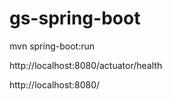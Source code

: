 # gs-spring-boot

mvn spring-boot:run

http://localhost:8080/actuator/health

http://localhost:8080/
